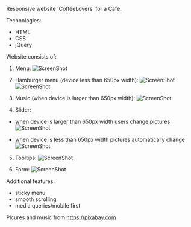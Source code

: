 Responsive website 'CoffeeLovers' for a Cafe.

Technologies:

- HTML
- CSS
- jQuery

Website consists of:

1. Menu:
   ![ScreenShot](/screenshots/menu.jpg)

2. Hamburger menu (device less than 650px width):
   ![ScreenShot](/screenshots/menu-v2v-1)
   <br>
   ![ScreenShot](/screenshots/menu-v2v-2)

3. Music (when device is larger than 650px width):
   ![ScreenShot](/screenshots/music.jpg)

4. Slider:

- when device is larger than 650px width users change pictures
  ![ScreenShot](/screenshots/slider.jpg)

- when device is less than 650px width pictures automatically change
  ![ScreenShot](/screenshots/slider-v2.jpg)

5.  Tooltips:
    ![ScreenShot](/screenshots/tooltip.jpg)

6.  Form:
    ![ScreenShot](/screenshots/form.jpg)

Additional features:

- sticky menu
- smooth scrolling
- media queries/mobile first

Picures and music from https://pixabay.com
